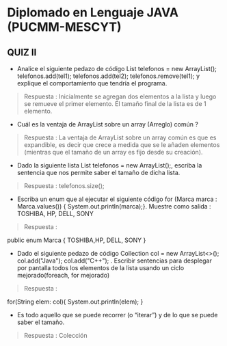 # Diplomado en Lenguaje JAVA (PUCMM-MESCYT)
## QUIZ II

* Analice el siguiente pedazo de código List<Telefono> telefonos = new ArrayList<Telefono>(); telefonos.add(tel1); telefonos.add(tel2); telefonos.remove(tel1); y explique el comportamiento que tendría el programa. 
> Respuesta : Inicialmente se agregan dos elementos a la lista y luego se remueve el primer elemento. El tamaño final de la lista es de 1 elemento.

* Cuál es la ventaja de ​ArrayList ​sobre un ​array​ (Arreglo) común ? 
> Respuesta : La ventaja de ​ArrayList ​sobre un ​array​ común es que es expandible, es decir que crece a medida que se le añaden elementos (mientras que el tamaño de un array es fijo desde su creación). 


* Dado la siguiente lista List<Telefono> telefonos = new ArrayList<Telefono>();, escriba la sentencia que nos permite saber el tamaño de dicha lista. 
> Respuesta : telefonos.size();

* Escriba un enum que al ejecutar el siguiente código for (Marca marca : Marca.values()) { System.out.println(marca);}. Muestre como salida : TOSHIBA, HP, DELL, SONY 

> Respuesta :

public enum Marca {
  TOSHIBA,HP, DELL, SONY
}


* Dado el siguiente pedazo de código Collection<String> col = new ArrayList<>(); col.add("Java"); col.add("C++"); . Escribir sentencias para desplegar por pantalla todos los elementos de la lista usando un ciclo mejorado(foreach, for mejorado) 

> Respuesta :

for(String elem: col){
  System.out.println(elem);
}

* Es todo aquello que se puede recorrer (o ​“iterar”​) y de lo que se puede saber el tamaño. 

> Respuesta : Colección

